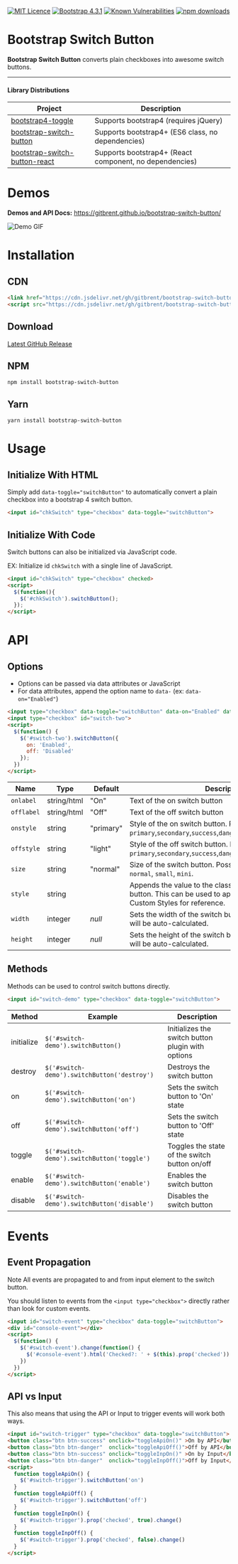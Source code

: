 [![MIT Licence](https://img.shields.io/github/license/gitbrent/bootstrap-switch-button.svg)](https://opensource.org/licenses/mit-license.php)   [![Bootstrap 4.3.1](https://img.shields.io/badge/bootstrap-4.3.1-green.svg?style=flat-square)](https://getbootstrap.com/docs/4.1)  [![Known Vulnerabilities](https://snyk.io/test/npm/bootstrap-switch-button/badge.svg)](https://snyk.io/test/npm/bootstrap-switch-button)  [![npm downloads](https://img.shields.io/npm/dm/bootstrap-switch-button.svg)](https://www.npmjs.com/package/bootstrap-switch-button)

# Bootstrap Switch Button

**Bootstrap Switch Button** converts plain checkboxes into awesome switch buttons.

**************************************************************************************************

#### Library Distributions
Project                                                                                    |Description
-------------------------------------------------------------------------------------------|-------------------------------------------------------
[bootstrap4-toggle](https://github.com/gitbrent/bootstrap4-toggle)                         | Supports bootstrap4 (requires jQuery)
[bootstrap-switch-button](https://github.com/gitbrent/bootstrap-switch-button)             | Supports bootstrap4+ (ES6 class, no dependencies)
[bootstrap-switch-button-react](https://github.com/gitbrent/bootstrap-switch-button-react) | Supports bootstrap4+ (React component, no dependencies)


# Demos
**Demos and API Docs:** https://gitbrent.github.io/bootstrap-switch-button/  

![Demo GIF](https://github.com/gitbrent/bootstrap-switch-button/blob/master/img/bootstrap-switch-button-demo.gif?raw=true)


# Installation

## CDN
```html
<link href="https://cdn.jsdelivr.net/gh/gitbrent/bootstrap-switch-button@1.0.0/css/bootstrap-switch-button.min.css" rel="stylesheet">  
<script src="https://cdn.jsdelivr.net/gh/gitbrent/bootstrap-switch-button@1.0.0/js/bootstrap-switch-button.min.js"></script>
```

## Download
[Latest GitHub Release](https://github.com/gitbrent/bootstrap-switch-button/releases/latest)

## NPM
```ksh
npm install bootstrap-switch-button
```

## Yarn
```ksh
yarn install bootstrap-switch-button
```

# Usage

## Initialize With HTML
Simply add `data-toggle="switchButton"` to automatically convert a plain checkbox into a bootstrap 4 switch button.

```html
<input id="chkSwitch" type="checkbox" data-toggle="switchButton">
```

## Initialize With Code
Switch buttons can also be initialized via JavaScript code.  

EX: Initialize id `chkSwitch` with a single line of JavaScript.
```html
<input id="chkSwitch" type="checkbox" checked>
<script>
  $(function(){
    $('#chkSwitch').switchButton();
  });
</script>
```

# API

## Options
* Options can be passed via data attributes or JavaScript
* For data attributes, append the option name to `data-` (ex: `data-on="Enabled"`)

```html
<input type="checkbox" data-toggle="switchButton" data-on="Enabled" data-off="Disabled">
<input type="checkbox" id="switch-two">
<script>
  $(function() {
    $('#switch-two').switchButton({
      on: 'Enabled',
      off: 'Disabled'
    });
  })
</script>
```

Name      |Type       |Default    |Description                 |
----------|-----------|----------|----------------------------|
`onlabel` |string/html|"On"      |Text of the on switch button
`offlabel`|string/html|"Off"     |Text of the off switch button
`onstyle` |string     |"primary" |Style of the on switch button. Possible values are: `primary`,`secondary`,`success`,`danger`,`warning`,`info`,`light`,`dark`
`offstyle`|string     |"light"   |Style of the off switch button. Possible values are: `primary`,`secondary`,`success`,`danger`,`warning`,`info`,`light`,`dark`
`size`    |string     |"normal"  |Size of the switch button. Possible values are: `large`, `normal`, `small`, `mini`.
`style`   |string     |          |Appends the value to the class attribute of the switch button. This can be used to apply custom styles. Refer to Custom Styles for reference.
`width`   |integer    |*null*    |Sets the width of the switch button. if set to *null*, width will be auto-calculated.
`height`  |integer    |*null*    |Sets the height of the switch button. if set to *null*, height will be auto-calculated.

## Methods
Methods can be used to control switch buttons directly.

```html
<input id="switch-demo" type="checkbox" data-toggle="switchButton">
```

Method     |Example                                      |Description
-----------|---------------------------------------------|------------------------------------------
initialize | `$('#switch-demo').switchButton()`          |Initializes the switch button plugin with options
destroy    | `$('#switch-demo').switchButton('destroy')` |Destroys the switch button
on         | `$('#switch-demo').switchButton('on')`      |Sets the switch button to 'On' state
off        | `$('#switch-demo').switchButton('off')`     |Sets the switch button to 'Off' state
toggle     | `$('#switch-demo').switchButton('toggle')`  |Toggles the state of the switch button on/off
enable     | `$('#switch-demo').switchButton('enable')`  |Enables the switch button
disable    | `$('#switch-demo').switchButton('disable')` |Disables the switch button

# Events

## Event Propagation
Note All events are propagated to and from input element to the switch button.

You should listen to events from the `<input type="checkbox">` directly rather than look for custom events.

```html
<input id="switch-event" type="checkbox" data-toggle="switchButton">
<div id="console-event"></div>
<script>
  $(function() {
    $('#switch-event').change(function() {
      $('#console-event').html('Checked?: ' + $(this).prop('checked'))
    })
  })
</script>
```

## API vs Input
This also means that using the API or Input to trigger events will work both ways.

```html
<input id="switch-trigger" type="checkbox" data-toggle="switchButton">
<button class="btn btn-success" onclick="toggleApiOn()" >On by API</button>
<button class="btn btn-danger"  onclick="toggleApiOff()">Off by API</button>
<button class="btn btn-success" onclick="toggleInpOn()" >On by Input</button>
<button class="btn btn-danger"  onclick="toggleInpOff()">Off by Input</button>
<script>
  function toggleApiOn() {
    $('#switch-trigger').switchButton('on')
  }
  function toggleApiOff() {
    $('#switch-trigger').switchButton('off')  
  }
  function toggleInpOn() {
    $('#switch-trigger').prop('checked', true).change()
  }
  function toggleInpOff() {
    $('#switch-trigger').prop('checked', false).change()
  }
</script>
```
